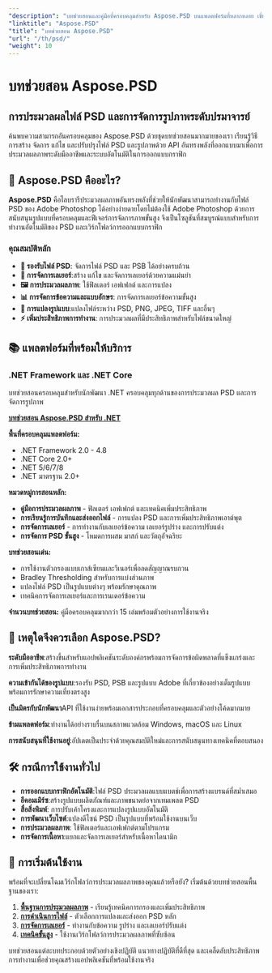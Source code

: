 ```yaml
---
"description": "บทช่วยสอนและคู่มือที่ครอบคลุมสำหรับ Aspose.PSD บนแพลตฟอร์มที่หลากหลาย เชี่ยวชาญการจัดการไฟล์ PSD การประมวลผลภาพ การจัดการเลเยอร์ และฟีเจอร์การแก้ไขขั้นสูงด้วยชุดบทช่วยสอนที่ครอบคลุมของเรา"
"linktitle": "Aspose.PSD"
"title": "บทช่วยสอน Aspose.PSD"
"url": "/th/psd/"
"weight": 10
---
```


# บทช่วยสอน Aspose.PSD

## การประมวลผลไฟล์ PSD และการจัดการรูปภาพระดับปรมาจารย์

ค้นพบความสามารถอันครอบคลุมของ Aspose.PSD ด้วยชุดบทช่วยสอนมากมายของเรา เรียนรู้วิธีการสร้าง จัดการ แก้ไข และปรับปรุงไฟล์ PSD และรูปภาพด้วย API อันทรงพลังที่ออกแบบมาเพื่อการประมวลผลภาพระดับมืออาชีพและระบบอัตโนมัติในการออกแบบกราฟิก

## 🚀 Aspose.PSD คืออะไร?

**Aspose.PSD** คือไลบรารีประมวลผลภาพอันทรงพลังที่ช่วยให้นักพัฒนาสามารถทำงานกับไฟล์ PSD ของ Adobe Photoshop ได้อย่างง่ายดายโดยไม่ต้องใช้ Adobe Photoshop ด้วยการสนับสนุนรูปแบบที่ครอบคลุมและฟีเจอร์การจัดการภาพขั้นสูง จึงเป็นโซลูชันที่สมบูรณ์แบบสำหรับการทำงานอัตโนมัติของ PSD และเวิร์กโฟลว์การออกแบบกราฟิก

### คุณสมบัติหลัก
- **📁 รองรับไฟล์ PSD**: จัดการไฟล์ PSD และ PSB ได้อย่างครบถ้วน
- **🎨 การจัดการเลเยอร์**:สร้าง แก้ไข และจัดการเลเยอร์ด้วยความแม่นยำ
- **🖼️ การประมวลผลภาพ**: ใช้ฟิลเตอร์ เอฟเฟกต์ และการแปลง
- **📊 การจัดการข้อความและแบบอักษร**: การจัดการเลเยอร์ข้อความขั้นสูง
- **🔄 การแปลงรูปแบบ**:แปลงไฟล์ระหว่าง PSD, PNG, JPEG, TIFF และอื่นๆ
- **⚡ เพิ่มประสิทธิภาพการทำงาน**: การประมวลผลที่มีประสิทธิภาพสำหรับไฟล์ขนาดใหญ่

## 📚 แพลตฟอร์มที่พร้อมให้บริการ

### .NET Framework และ .NET Core
บทช่วยสอนครอบคลุมสำหรับนักพัฒนา .NET ครอบคลุมทุกด้านของการประมวลผล PSD และการจัดการรูปภาพ

**[บทช่วยสอน Aspose.PSD สำหรับ .NET](./net/)**

**พื้นที่ครอบคลุมแพลตฟอร์ม:**
- .NET Framework 2.0 - 4.8
- .NET Core 2.0+
- .NET 5/6/7/8
- .NET มาตรฐาน 2.0+

**หมวดหมู่การสอนหลัก:**
- **คู่มือการประมวลผลภาพ** - ฟิลเตอร์ เอฟเฟกต์ และเทคนิคเพิ่มประสิทธิภาพ
- **การเรียนรู้การบันทึกและส่งออกไฟล์** - การแปลง PSD และการเพิ่มประสิทธิภาพเอาต์พุต
- **การจัดการเลเยอร์** - การทำงานกับเลเยอร์ข้อความ เลเยอร์รูปร่าง และการปรับแต่ง
- **การจัดการ PSD ขั้นสูง** - โหมดการผสม มาสก์ และวัตถุอัจฉริยะ

**บทช่วยสอนเด่น:**
- การใช้งานตัวกรองแบบเกาส์เซียนและวีเนอร์เพื่อลดสัญญาณรบกวน
- Bradley Thresholding สำหรับการแบ่งส่วนภาพ
- แปลงไฟล์ PSD เป็นรูปแบบต่างๆ พร้อมรักษาคุณภาพ
- เทคนิคการจัดการเลเยอร์และการเรนเดอร์ข้อความ

**จำนวนบทช่วยสอน:** คู่มือครอบคลุมมากกว่า 15 เล่มพร้อมตัวอย่างการใช้งานจริง


## 🎯 เหตุใดจึงควรเลือก Aspose.PSD?

**ระดับมืออาชีพ**:สร้างขึ้นสำหรับแอปพลิเคชันระดับองค์กรพร้อมการจัดการข้อผิดพลาดที่แข็งแกร่งและการเพิ่มประสิทธิภาพการทำงาน

**ความเข้ากันได้ของรูปแบบ**:รองรับ PSD, PSB และรูปแบบ Adobe ที่เกี่ยวข้องอย่างเต็มรูปแบบพร้อมการรักษาความเที่ยงตรงสูง

**เป็นมิตรกับนักพัฒนา**API ที่ใช้งานง่ายพร้อมเอกสารประกอบที่ครอบคลุมและตัวอย่างโค้ดมากมาย

**ข้ามแพลตฟอร์ม**:ทำงานได้อย่างราบรื่นบนสภาพแวดล้อม Windows, macOS และ Linux

**การสนับสนุนที่ใช้งานอยู่**:อัปเดตเป็นประจำด้วยคุณสมบัติใหม่และการสนับสนุนทางเทคนิคที่ตอบสนอง


## 🛠️ กรณีการใช้งานทั่วไป

- **การออกแบบกราฟิกอัตโนมัติ**:ไฟล์ PSD ประมวลผลแบบแบตช์เพื่อการสร้างแบรนด์ที่สม่ำเสมอ
- **อีคอมเมิร์ซ**:สร้างรูปแบบผลิตภัณฑ์และภาพขนาดย่อจากเทมเพลต PSD  
- **สื่อสิ่งพิมพ์**: การปรับเค้าโครงและการแปลงรูปแบบอัตโนมัติ
- **การพัฒนาเว็บไซต์**:แปลงดีไซน์ PSD เป็นรูปแบบที่พร้อมใช้งานบนเว็บ
- **การประมวลผลภาพ**: ใช้ฟิลเตอร์และเอฟเฟกต์ตามโปรแกรม
- **การจัดการเนื้อหา**:แยกและจัดการเลเยอร์สำหรับเนื้อหาไดนามิก


## 📖 การเริ่มต้นใช้งาน

พร้อมที่จะเปลี่ยนโฉมเวิร์กโฟลว์การประมวลผลภาพของคุณแล้วหรือยัง? เริ่มต้นด้วยบทช่วยสอนพื้นฐานของเรา:

1. **[พื้นฐานการประมวลผลภาพ](./net/guide-image-processing/)** - เรียนรู้เทคนิคการกรองและเพิ่มประสิทธิภาพ
2. **[การดำเนินการไฟล์](./net/mastering-file-saving-and-exporting/)** - ตัวเลือกการแปลงและส่งออก PSD หลัก
3. **[การจัดการเลเยอร์](./net/)** - ทำงานกับข้อความ รูปร่าง และเลเยอร์ปรับแต่ง
4. **[เทคนิคขั้นสูง](./net/)** - ใช้งานเวิร์กโฟลว์การประมวลผลภาพที่ซับซ้อน

บทช่วยสอนแต่ละบทประกอบด้วยตัวอย่างเชิงปฏิบัติ แนวทางปฏิบัติที่ดีที่สุด และเคล็ดลับประสิทธิภาพการทำงานเพื่อช่วยคุณสร้างแอปพลิเคชันที่พร้อมใช้งานจริง